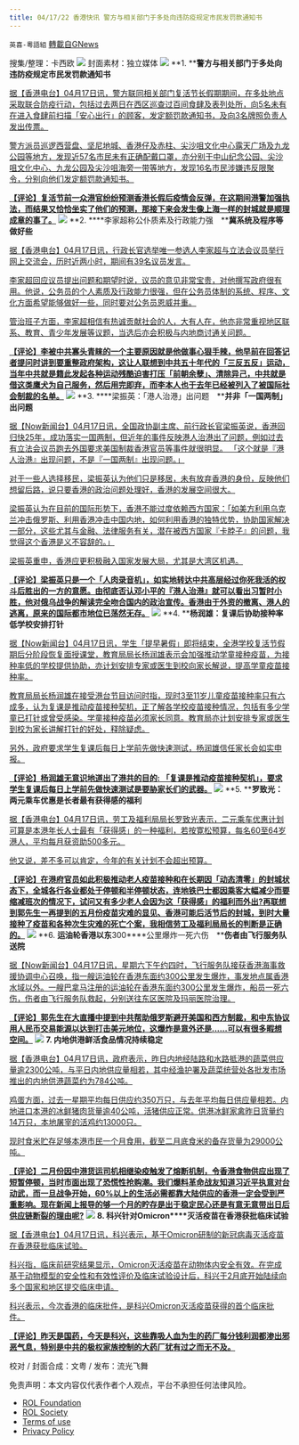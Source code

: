 ```yaml
---
title: 04/17/22 香港快讯 警方与相关部门于多处向违防疫规定市民发罚款通知书
---
```

`英喜-粵語組` [轉載自GNews](https://gnews.org/zh-hans/2363695/)

搜集/整理：卡西欧
![](https://assets.gnews.org/wp-content/uploads/2022/04/0417fenmian.jpg)
封面素材：独立媒体
![](https://assets.gnews.org/wp-content/uploads/2022/04/2022-04-17-1.png)
**1. ****警方与相关部门于多处向违防疫规定市民发罚款通知书**

[据【香港电台】04月17日讯，警方联同相关部门复活节长假期期间，在多处地点采取联合防疫行动，包括过去两日在西区巡查过百间食肆及表列处所，向5名未有在进入食肆前扫描「安心出行」的顾客，发定额罚款通知书，及向3名牌照负责人发出传票。](https://news.rthk.hk/rthk/ch/component/k2/1644387-20220417.htm)

[警方派员巡逻西营盘、坚尼地城、香港仔及赤柱、尖沙咀文化中心露天广场及九龙公园等地方，发现近57名巿民未有正确配戴口罩，亦分别于中山纪念公园、尖沙咀文化中心、九龙公园及尖沙咀海旁一带等地方，发现16名巿民涉嫌违反限聚令，分别向他们发定额罚款通知书。](https://news.rthk.hk/rthk/ch/component/k2/1644387-20220417.htm)

**[【评论】复活节前一众港官纷纷预测香港长假后疫情会反弹，在这期间港警加强执法，而结果又恰恰坐实了他们的预测，那接下来会发生像上海一样的封城就是顺理成章的事了。](https://news.rthk.hk/rthk/ch/component/k2/1644387-20220417.htm)**
![](https://assets.gnews.org/wp-content/uploads/2022/04/2022-04-17-2.png)
**2. ****李家超称公仆质素及行政能力强　****冀系统及程序等做好些**

[据【香港电台】04月17日讯，行政长官选举唯一参选人李家超与立法会议员举行网上交流会，历时近两小时，期间有39名议员发言。](https://news.rthk.hk/rthk/ch/component/k2/1644379-20220417.htm)

[李家超回应议员提出问题和期望时说，议员的意见非常宝贵，对他撰写政府很有用。他说，公务员的个人素质及行政能力很强，但在公务员体制的系统、程序、文化方面希望能够做好一些，同时要对公务员恩威并重。](https://news.rthk.hk/rthk/ch/component/k2/1644379-20220417.htm)

[管治班子方面，李家超相信有热诚贡献社会的人，大有人在，他亦非常重视地区联系、教育、青少年发展等议题，当选后亦会积极与内地商讨通关问题。](https://news.rthk.hk/rthk/ch/component/k2/1644379-20220417.htm)

**[【评论】李被中共寡头青睐的一个主要原因就是他做事心狠手辣，他早前在回答记者提问时讲到要重整政府架构，这让人联想到中共五十年代的「三反五反」运动，当年中共就是籍此发起各种运动残酷迫害打压「前朝余孽」、清除异己，中共就是借这类鹰犬为自己服务，然后用完即弃，而李本人也于去年已经被列入了被国际社会制裁的名单。](https://news.rthk.hk/rthk/ch/component/k2/1644379-20220417.htm)**
![](https://assets.gnews.org/wp-content/uploads/2022/04/2022-04-17-3.png)
**3. ****梁振英：「港人治港」出问题　****并非「一国两制」出问题**

[据【Now新闻台】04月17日讯，全国政协副主席、前行政长官梁振英说，香港回归快25年，成功落实一国两制，但近年的事件反映港人治港出了问题，例如过去有立法会议员跑去外国要求美国制裁香港官员等事件就很明显。 「这个就是『港人治港』出现问题，不是『一国两制』出现问题。」](https://news.now.com/home/local/player?newsId=473025)

[对于一些人选择移民，梁振英认为他们只是移居，未有放弃香港的身份，反映他们想留后路，说只要香港的政治问题处理好，香港的发展空间很大。](https://news.now.com/home/local/player?newsId=473025)

[梁振英认为在目前的国际形势下，香港不能过度依赖西方国家：「如美方利用乌克兰冲击俄罗斯、利用香港冲击中国内地，如何利用香港的独特优势，协助国家解决一部分，这些尤其与金融、法律服务有关，潜在被西方国家『卡脖子』的问题，我觉得这个香港是义不容辞的。」](https://news.now.com/home/local/player?newsId=473025)

[梁振英重申，香港应更积极融入国家发展大局，尤其是大湾区机遇。](https://news.now.com/home/local/player?newsId=473025)

**[【评论】梁振英只是一个「人肉录音机」，如实地转达中共高层经过你死我活的权斗后胜出的一方的意愿。由彻底否认邓小平的『港人治港』就可以看出习暂时小胜，他对俄乌战争的解读完全吻合国内的政治宣传。香港由于外资的撤离、港人的逃离，原来的国际都市地位已荡然无存。](https://news.now.com/home/local/player?newsId=473025)**
![](https://assets.gnews.org/wp-content/uploads/2022/04/2022-04-17-4.png)
**4. ****杨润雄：复课后协助接种率低学校安排打针**

[据【Now新闻台】04月17日讯，学生「提早暑假」即将结束，全港学校复活节假期后分阶段恢复面授课堂，教育局局长杨润雄表示会加强推动学童接种疫苗，为接种率低的学校提供协助，亦计划安排专家或医生到校向家长解说，提高学童疫苗接种率。](https://news.now.com/home/local/player?newsId=473004)

[教育局局长杨润雄在接受港台节目访问时指，现时3至11岁儿童疫苗接种率只有六成多，认为复课是推动疫苗接种契机，正了解各学校疫苗接种情况，包括有多少学童已打针或曾受感染。学童接种疫苗必须家长同意。教育局亦计划安排专家或医生到校为家长讲解打针的好处，释除疑虑。](https://news.now.com/home/local/player?newsId=473004)

[另外，政府要求学生复课后每日上学前先做快速测试，杨润雄信任家长会如实申报。](https://news.now.com/home/local/player?newsId=473004)

**[【评论】杨润雄无意识地道出了港共的目的: 「复课是推动疫苗接种契机」，要求学生复课后每日上学前先做快速测试是要胁家长们的武器。](https://news.now.com/home/local/player?newsId=473004)**
![](https://assets.gnews.org/wp-content/uploads/2022/04/2022-04-17-5.png)
**5. ****罗致光：两元乘车优惠是长者最有获得感的福利**

[据【香港电台】04月17日讯，劳工及福利局局长罗致光表示，二元乘车优惠计划可算是本港年长人士最有「获得感」的一种福利，若按寛松预算，每名60至64岁港人，平均每月获资助500多元。](https://news.rthk.hk/rthk/ch/component/k2/1644352-20220417.htm)

[他又说，差不多可以肯定，今年的有关计划不会超出预算。](https://news.rthk.hk/rthk/ch/component/k2/1644352-20220417.htm)

**[【评论】在港府官员如此积极推动老人疫苗接种和在长期因「动态清零」的封城状态下，全城各行各业都处于停顿和半停顿状态，连地铁巴士都因乘客大幅减少而要缩减班次的情况下，试问又有多少老人会因为这「获得感」的福利而外出?再联想到郭先生一再提到的五月份疫苗灾难的显见、香港可能后活节后的封城，到时大量接种了疫苗和各种次生灾难的死亡个案，我相信劳工及福利局局长的判断是正确的。](https://news.rthk.hk/rthk/ch/component/k2/1644352-20220417.htm)**
![](https://assets.gnews.org/wp-content/uploads/2022/04/2022-04-17-6.png)
**6. ****运油轮香港以东****300****公里爆炸一死六伤　****伤者由飞行服务队送院**

[据【Now新闻台】04月17日讯，星期六下午约四时，飞行服务队接获香港海事救援协调中心召唤，指一艘运油轮在香港东面约300公里发生爆炸，事发地点属香港水域以外。一艘巴拿马注册的运油轮在香港东面约300公里发生爆炸，船员一死六伤，伤者由飞行服务队救起，分别送往东区医院及玛丽医院治理。](https://news.now.com/home/local/player?newsId=472995)

**[【评论】郭先生在大直播中提到中共帮助俄罗斯避开美国和西方制裁，和中东协议用人民币交易能源以达到打击美元地位，这爆炸是意外还是……可以有很多暇想空间。](https://news.now.com/home/local/player?newsId=472995)**
![](https://assets.gnews.org/wp-content/uploads/2022/04/2022-04-17-7.png)
**7. ****内地供港鲜活食品情况持续****稳定**

[据【香港电台】04月17日讯，政府表示，昨日内地经陆路和水路抵港的蔬菜供应量逾2300公吨，与平日内地供应量相若，其中经渔护署及蔬菜统营处各批发市场推出的内地供港蔬菜约为784公吨。](https://news.rthk.hk/rthk/ch/component/k2/1644355-20220417.htm)

[鸡蛋方面，过去一星期平均每日供应约350万只，与去年平均每日供应量相若。内地进口本港的冰鲜猪肉货量逾40公吨，活猪供应正常。供港冰鲜家禽昨日货量约14万只，本地屠宰的活鸡约13000只。](https://news.rthk.hk/rthk/ch/component/k2/1644355-20220417.htm)

[现时食米贮存足够本港市民一个月食用，截至二月底食米的备存货量为29000公吨。](https://news.rthk.hk/rthk/ch/component/k2/1644355-20220417.htm)

**[【评论】二月份因中港货运司机相继染疫触发了熔断机制，令香港食物供应出现了短暂停顿，当时市面出现了恐慌性抢购潮。我们爆料革命战友知道习近平执意对台动武，而一旦战争开始，60%以上的生活必需都靠大陆供应的香港一定会受到严重影响。现在新闻上报导的够一个月的眝存是出于稳定民心还是有意无意带出日后供应链断裂的理由呢?](https://news.rthk.hk/rthk/ch/component/k2/1644355-20220417.htm)**
![](https://assets.gnews.org/wp-content/uploads/2022/04/2022-04-17-8.png)
**8. ****科兴针对****Omicron****灭活疫苗在香港获批临床试验**

[据【香港电台】04月17日讯，科兴表示，基于Omicron研制的新冠病毒灭活疫苗在香港获批临床试验。](https://news.rthk.hk/rthk/ch/component/k2/1644295-20220416.htm)

[科兴指，临床前研究结果显示，Omicron灭活疫苗在动物体内安全有效。在完成基于动物模型的安全性和有效性评价及临床试验设计后，科兴于2月底开始陆续向多个国家和地区提交临床申请。](https://news.rthk.hk/rthk/ch/component/k2/1644295-20220416.htm)

[科兴表示，今次香港的临床批件，是科兴Omicron灭活疫苗获得的首个临床批件。](https://news.rthk.hk/rthk/ch/component/k2/1644295-20220416.htm)

**[【评论】昨天是国药，今天是科兴，这些靠吸人血为生的药厂每分钱利润都渗出邪恶气息，特别是中共的极权家族控制的大药厂犹有过之而无不及。](https://news.rthk.hk/rthk/ch/component/k2/1644295-20220416.htm)**

校对 / 封面合成：文粤 / 发布：流光飞舞

 

免责声明：本文内容仅代表作者个人观点，平台不承担任何法律风险。

- [ROL Foundation](https://rolfoundation.org/)
- [ROL Society](https://rolsociety.org/)
- [Terms of use](https://gnews.org/terms-of-use-3/)
- [Privacy Policy](https://gnews.org/privacy-policy/)
